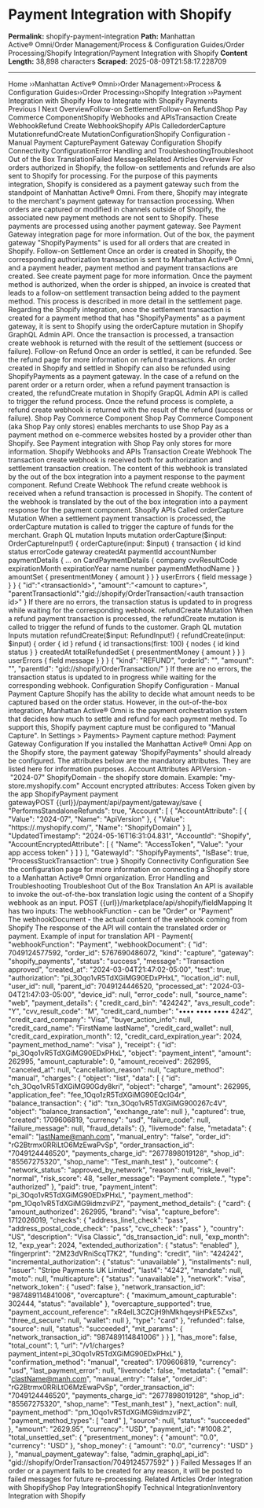 # Payment Integration with Shopify

**Permalink:** shopify-payment-integration
**Path:** Manhattan Active® Omni/Order Management/Process & Configuration Guides/Order Processing/Shopify Integration/Payment Integration with Shopify
**Content Length:** 38,898 characters
**Scraped:** 2025-08-09T21:58:17.228709

---

Home ››Manhattan Active® Omni››Order Management››Process & Configuration Guides››Order Processing››Shopify Integration ››Payment Integration with Shopify How to Integrate with Shopify Payments Previous I Next OverviewFollow-on SettlementFollow-on RefundShop Pay Commerce ComponentShopify Webhooks and APIsTransaction Create WebhookRefund Create WebhookShopify APIs CalledorderCapture MutationrefundCreate MutationConfigurationShopify Configuration - Manual Payment CapturePayment Gateway Configuration Shopify Connectivity ConfigurationError Handling and TroubleshootingTroubleshoot Out of the Box TranslationFailed MessagesRelated Articles Overview For orders authorized in Shopify, the follow-on settlements and refunds are also sent to Shopify for processing. For the purpose of this payments integration, Shopify is considered as a payment gateway such from the standpoint of Manhattan Active® Omni. From there, Shopify may integrate to the merchant's payment gateway for transaction processing. When orders are captured or modified in channels outside of Shopify, the associated new payment methods are not sent to Shopify. These payments are processed using another payment gateway. See Payment Gateway integration page for more information. Out of the box, the payment gateway "ShopifyPayments" is used for all orders that are created in Shopify. Follow-on Settlement Once an order is created in Shopify, the corresponding authorization transaction is sent to Manhattan Active® Omni, and a payment header, payment method and payment transactions are created. See create payment page for more information. Once the payment method is authorized, when the order is shipped, an invoice is created that leads to a follow-on settlement transaction being added to the payment method. This process is described in more detail in the settlement page. Regarding the Shopify integration, once the settlement transaction is created for a payment method that has "ShopifyPayments" as a payment gateway, it is sent to Shopify using the orderCapture mutation in Shopify GraphQL Admin API. Once the transaction is processed, a transaction create webhook is returned with the result of the settlement (success or failure). Follow-on Refund Once an order is settled, it can be refunded. See the refund page for more information on refund transactions. An order created in Shopify and settled in Shopify can also be refunded using ShopifyPayments as a payment gateway. In the case of a refund on the parent order or a return order, when a refund payment transaction is created, the refundCreate mutation in Shopify GrapQL Admin API is called to trigger the refund process. Once the refund process is complete, a refund create webhook is returned with the result of the refund (success or failure). Shop Pay Commerce Component Shop Pay Commerce Component (aka Shop Pay only stores) enables merchants to use Shop Pay as a payment method on e-commerce websites hosted by a provider other than Shopify. See Payment integration with Shop Pay only stores for more information. Shopify Webhooks and APIs Transaction Create Webhook The transaction create webhook is received both for authorization and settlement transaction creation. The content of this webhook is translated by the out of the box integration into a payment response to the payment component. Refund Create Webhook The refund create webhook is received when a refund transaction is processed in Shopify. The content of the webhook is translated by the out of the box integration into a payment response for the payment component. Shopify APIs Called orderCapture Mutation When a settlement payment transaction is processed, the orderCapture mutation is called to trigger the capture of funds for the merchant. Graph QL mutation Inputs mutation orderCapture($input: OrderCaptureInput!) { orderCapture(input: $input) { transaction { id kind status errorCode gateway createdAt paymentId accountNumber paymentDetails { ... on CardPaymentDetails { company cvvResultCode expirationMonth expirationYear name number paymentMethodName } } amountSet { presentmentMoney { amount } } } userErrors { field message } } } { "id":"<transactionId>", "amount":"<amount to capture>", "parentTransactionId":"gid://shopify/OrderTransaction/<auth transaction id>" } If there are no errors, the transaction status is updated to in progress while waiting for the corresponding webhook. refundCreate Mutation When a refund payment transaction is processed, the refundCreate mutation is called to trigger the refund of funds to the customer. Graph QL mutation Inputs mutation refundCreate($input: RefundInput!) { refundCreate(input: $input) { order { id } refund { id transactions(first: 100) { nodes { id kind status } } createdAt totalRefundedSet { presentmentMoney { amount } } } userErrors { field message } } } { "kind": "REFUND", "orderId": "<parent order id>", "amount": "<amount to refund>", "parentId": "gid://shopify/OrderTransaction/<settlement transaction ID>" } If there are no errors, the transaction status is updated to in progress while waiting for the corresponding webhook. Configuration Shopify Configuration - Manual Payment Capture Shopify has the ability to decide what amount needs to be captured based on the order status. However, in the out-of-the-box integration, Manhattan Active® Omni is the payment orchestration system that decides how much to settle and refund for each payment method. To support this, Shopify payment capture must be configured to "Manual Capture". In Settings > Payments> Payment capture method: Payment Gateway Configuration If you installed the Manhattan Active® Omni App on the Shopify store, the payment gateway 'ShopifyPayments" should already be configured. The attributes below are the mandatory attributes. They are listed here for information purposes. Account Attributes APIVersion - "2024-07" ShopifyDomain - the shopify store domain. Example: "my-store.myshopify.com" Account encrypted attributes: Access Token given by the app ShopifyPayment payment gatewayPOST {{url}}/payment/api/payment/gateway/save { "PerformsStandaloneRefunds": true, "Account": [ { "AccountAttribute": [ { "Value": "2024-07", "Name": "ApiVersion" }, { "Value": "https://<yourstore>.myshopify.com/", "Name": "ShopifyDomain" } ], "UpdatedTimestamp": "2024-05-16T16:31:04.831", "AccountId": "Shopify", "AccountEncryptedAttribute": [ { "Name": "AccessToken", "Value": "your app access token" } ] } ], "GatewayId": "ShopifyPayments", "IsBase": true, "ProcessStuckTransaction": true } Shopify Connectivity Configuration See the configuration page for more information on connecting a Shopify store to a Manhattan Active® Omni organization. Error Handling and Troubleshooting Troubleshoot Out of the Box Translation An API is available to invoke the out-of-the-box translation logic using the content of a Shopify webhook as an input. POST {{url}}/marketplace/api/shopify/fieldMapping It has two inputs: The webhookFunction - can be "Order" or "Payment" The webhookDocument - the actual content of the webhook coming from Shopify The response of the API will contain the translated order or payment. Example of input for translation API - Payment{ "webhookFunction": "Payment", "webhookDocument": { "id": 7049124577592, "order_id": 5767690486072, "kind": "capture", "gateway": "shopify_payments", "status": "success", "message": "Transaction approved", "created_at": "2024-03-04T21:47:02-05:00", "test": true, "authorization": "pi_3Oqo1vR5TdXGiMG90EDxPHxL", "location_id": null, "user_id": null, "parent_id": 7049124446520, "processed_at": "2024-03-04T21:47:03-05:00", "device_id": null, "error_code": null, "source_name": "web", "payment_details": { "credit_card_bin": "424242", "avs_result_code": "Y", "cvv_result_code": "M", "credit_card_number": "•••• •••• •••• 4242", "credit_card_company": "Visa", "buyer_action_info": null, "credit_card_name": "FirstName lastName", "credit_card_wallet": null, "credit_card_expiration_month": 12, "credit_card_expiration_year": 2024, "payment_method_name": "visa" }, "receipt": { "id": "pi_3Oqo1vR5TdXGiMG90EDxPHxL", "object": "payment_intent", "amount": 262995, "amount_capturable": 0, "amount_received": 262995, "canceled_at": null, "cancellation_reason": null, "capture_method": "manual", "charges": { "object": "list", "data": [ { "id": "ch_3Oqo1vR5TdXGiMG90Gdy8kri", "object": "charge", "amount": 262995, "application_fee": "fee_1Oqo1zR5TdXGiMG90EQcIG4r", "balance_transaction": { "id": "txn_3Oqo1vR5TdXGiMG900267c4V", "object": "balance_transaction", "exchange_rate": null }, "captured": true, "created": 1709606819, "currency": "usd", "failure_code": null, "failure_message": null, "fraud_details": {}, "livemode": false, "metadata": { "email": "lastName@manh.com", "manual_entry": "false", "order_id": "rG2Btrmx0RRiLtO6MzEwaPvSp", "order_transaction_id": "7049124446520", "payments_charge_id": "2677898019128", "shop_id": "85567275320", "shop_name": "Test_manh_test" }, "outcome": { "network_status": "approved_by_network", "reason": null, "risk_level": "normal", "risk_score": 48, "seller_message": "Payment complete.", "type": "authorized" }, "paid": true, "payment_intent": "pi_3Oqo1vR5TdXGiMG90EDxPHxL", "payment_method": "pm_1Oqo1vR5TdXGiMG9idmzviPZ", "payment_method_details": { "card": { "amount_authorized": 262995, "brand": "visa", "capture_before": 1712026019, "checks": { "address_line1_check": "pass", "address_postal_code_check": "pass", "cvc_check": "pass" }, "country": "US", "description": "Visa Classic", "ds_transaction_id": null, "exp_month": 12, "exp_year": 2024, "extended_authorization": { "status": "enabled" }, "fingerprint": "2M23dVRniScqT7K2", "funding": "credit", "iin": "424242", "incremental_authorization": { "status": "unavailable" }, "installments": null, "issuer": "Stripe Payments UK Limited", "last4": "4242", "mandate": null, "moto": null, "multicapture": { "status": "unavailable" }, "network": "visa", "network_token": { "used": false }, "network_transaction_id": "987489114841006", "overcapture": { "maximum_amount_capturable": 302444, "status": "available" }, "overcapture_supported": true, "payment_account_reference": "xR4eIL3CZCjH9hMkhqeysHPkE5Zxs", "three_d_secure": null, "wallet": null }, "type": "card" }, "refunded": false, "source": null, "status": "succeeded", "mit_params": { "network_transaction_id": "987489114841006" } } ], "has_more": false, "total_count": 1, "url": "\/v1\/charges?payment_intent=pi_3Oqo1vR5TdXGiMG90EDxPHxL" }, "confirmation_method": "manual", "created": 1709606819, "currency": "usd", "last_payment_error": null, "livemode": false, "metadata": { "email": "clastName@manh.com", "manual_entry": "false", "order_id": "rG2Btrmx0RRiLtO6MzEwaPvSp", "order_transaction_id": "7049124446520", "payments_charge_id": "2677898019128", "shop_id": "85567275320", "shop_name": "Test_manh_test" }, "next_action": null, "payment_method": "pm_1Oqo1vR5TdXGiMG9idmzviPZ", "payment_method_types": [ "card" ], "source": null, "status": "succeeded" }, "amount": "2629.95", "currency": "USD", "payment_id": "#1008.2", "total_unsettled_set": { "presentment_money": { "amount": "0.0", "currency": "USD" }, "shop_money": { "amount": "0.0", "currency": "USD" } }, "manual_payment_gateway": false, "admin_graphql_api_id": "gid:\/\/shopify\/OrderTransaction\/7049124577592" } } Failed Messages If an order or a payment fails to be created for any reason, it will be posted to failed messages for future re-processing. Related Articles Order Integration with ShopifyShop Pay IntegrationShopify Technical IntegrationInventory Integration with Shopify